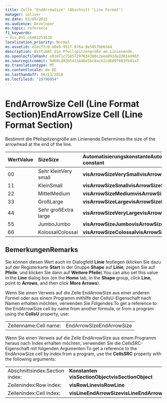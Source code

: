 ```yaml
---
title: Zelle "EndArrowSize" (Abschnitt "Line Format")
manager: soliver
ms.date: 03/09/2015
ms.audience: Developer
ms.topic: reference
f1_keywords:
- Vis_DSS.chm82251630
localization_priority: Normal
ms.assetid: e2ecf7c0-a0e9-951f-676a-8e5857bb6544
description: Bestimmt die Pfeilspitzengröße am Linienende.
ms.openlocfilehash: e03871c75857297634300c2eee091de2d0144903
ms.sourcegitcommit: 9d60cd82b5413446e5bc8ace2cd689f683fb41a7
ms.translationtype: MT
ms.contentlocale: de-DE
ms.lasthandoff: 06/11/2018
ms.locfileid: "19796954"
---
```

# <a name="endarrowsize-cell-line-format-section"></a><span data-ttu-id="bb38a-103">EndArrowSize Cell (Line Format Section)</span><span class="sxs-lookup"><span data-stu-id="bb38a-103">EndArrowSize Cell (Line Format Section)</span></span>

<span data-ttu-id="bb38a-104">Bestimmt die Pfeilspitzengröße am Linienende.</span><span class="sxs-lookup"><span data-stu-id="bb38a-104">Determines the size of the arrowhead at the end of the line.</span></span>
  
|<span data-ttu-id="bb38a-105">**Wert**</span><span class="sxs-lookup"><span data-stu-id="bb38a-105">**Value**</span></span>|<span data-ttu-id="bb38a-106">**Size**</span><span class="sxs-lookup"><span data-stu-id="bb38a-106">**Size**</span></span>|<span data-ttu-id="bb38a-107">**Automatisierungskonstante**</span><span class="sxs-lookup"><span data-stu-id="bb38a-107">**Automation constant**</span></span>|
|:-----|:-----|:-----|
|<span data-ttu-id="bb38a-108">0</span><span class="sxs-lookup"><span data-stu-id="bb38a-108">0</span></span>  <br/> |<span data-ttu-id="bb38a-109">Sehr klein</span><span class="sxs-lookup"><span data-stu-id="bb38a-109">Very small</span></span>  <br/> |<span data-ttu-id="bb38a-110">**visArrowSizeVerySmall**</span><span class="sxs-lookup"><span data-stu-id="bb38a-110">**visArrowSizeVerySmall**</span></span> <br/> |
|<span data-ttu-id="bb38a-111">1</span><span class="sxs-lookup"><span data-stu-id="bb38a-111">1</span></span>  <br/> |<span data-ttu-id="bb38a-112">Klein</span><span class="sxs-lookup"><span data-stu-id="bb38a-112">Small</span></span>  <br/> |<span data-ttu-id="bb38a-113">**visArrowSizeSmall**</span><span class="sxs-lookup"><span data-stu-id="bb38a-113">**visArrowSizeSmall**</span></span> <br/> |
|<span data-ttu-id="bb38a-114">2</span><span class="sxs-lookup"><span data-stu-id="bb38a-114">2</span></span>  <br/> |<span data-ttu-id="bb38a-115">Mittel</span><span class="sxs-lookup"><span data-stu-id="bb38a-115">Medium</span></span>  <br/> |<span data-ttu-id="bb38a-116">**visArrowSizeMedium**</span><span class="sxs-lookup"><span data-stu-id="bb38a-116">**visArrowSizeMedium**</span></span> <br/> |
|<span data-ttu-id="bb38a-117">3</span><span class="sxs-lookup"><span data-stu-id="bb38a-117">3</span></span>  <br/> |<span data-ttu-id="bb38a-118">Groß</span><span class="sxs-lookup"><span data-stu-id="bb38a-118">Large</span></span>  <br/> |<span data-ttu-id="bb38a-119">**visArrowSizeLarge**</span><span class="sxs-lookup"><span data-stu-id="bb38a-119">**visArrowSizeLarge**</span></span> <br/> |
|<span data-ttu-id="bb38a-120">4</span><span class="sxs-lookup"><span data-stu-id="bb38a-120">4</span></span>  <br/> |<span data-ttu-id="bb38a-121">Sehr groß</span><span class="sxs-lookup"><span data-stu-id="bb38a-121">Extra large</span></span>  <br/> |<span data-ttu-id="bb38a-122">**visArrowSizeVeryLarge**</span><span class="sxs-lookup"><span data-stu-id="bb38a-122">**visArrowSizeVeryLarge**</span></span> <br/> |
|<span data-ttu-id="bb38a-123">5</span><span class="sxs-lookup"><span data-stu-id="bb38a-123">5</span></span>  <br/> |<span data-ttu-id="bb38a-124">Jumbo</span><span class="sxs-lookup"><span data-stu-id="bb38a-124">Jumbo</span></span>  <br/> |<span data-ttu-id="bb38a-125">**visArrowSizeJumbo**</span><span class="sxs-lookup"><span data-stu-id="bb38a-125">**visArrowSizeJumbo**</span></span> <br/> |
|<span data-ttu-id="bb38a-126">6</span><span class="sxs-lookup"><span data-stu-id="bb38a-126">6</span></span>  <br/> |<span data-ttu-id="bb38a-127">Kolossal</span><span class="sxs-lookup"><span data-stu-id="bb38a-127">Colossal</span></span>  <br/> |<span data-ttu-id="bb38a-128">**visArrowSizeColossal**</span><span class="sxs-lookup"><span data-stu-id="bb38a-128">**visArrowSizeColossal**</span></span> <br/> |
   
## <a name="remarks"></a><span data-ttu-id="bb38a-129">Bemerkungen</span><span class="sxs-lookup"><span data-stu-id="bb38a-129">Remarks</span></span>

<span data-ttu-id="bb38a-130">Sie können diesen Wert auch im Dialogfeld **Linie** festlegen (klicken Sie dazu auf der Registerkarte **Start** in der Gruppe **Shape** auf **Linie**, zeigen Sie auf **Pfeile**, und klicken Sie dann auf **Weitere Pfeile**).</span><span class="sxs-lookup"><span data-stu-id="bb38a-130">You can also set this value in the **Line** dialog box (on the **Home** tab, in the **Shape** group, click **Line**, point to **Arrows**, and then click **More Arrows**).</span></span>
  
<span data-ttu-id="bb38a-131">Wenn Sie einen Verweis auf die Zelle EndArrowSize aus einer anderen Formel oder aus einem Programm mithilfe der CellsU-Eigenschaft nach Namen erhalten möchten, verwenden Sie Folgendes:</span><span class="sxs-lookup"><span data-stu-id="bb38a-131">To get a reference to the EndArrowSize cell by name from another formula, or from a program using the **CellsU** property, use:</span></span> 
  
|||
|:-----|:-----|
|<span data-ttu-id="bb38a-132">Zellenname:</span><span class="sxs-lookup"><span data-stu-id="bb38a-132">Cell name:</span></span>  <br/> |<span data-ttu-id="bb38a-133">EndArrowSize</span><span class="sxs-lookup"><span data-stu-id="bb38a-133">EndArrowSize</span></span>  <br/> |
   
<span data-ttu-id="bb38a-134">Wenn Sie einen Verweis auf die Zelle EndArrowSize aus einem Programm heraus nach Index erhalten möchten, verwenden Sie die CellsSRC-Eigenschaft mit folgenden Argumenten:</span><span class="sxs-lookup"><span data-stu-id="bb38a-134">To get a reference to the EndArrowSize cell by index from a program, use the **CellsSRC** property with the following arguments:</span></span> 
  
|||
|:-----|:-----|
|<span data-ttu-id="bb38a-135">Abschnittsindex:</span><span class="sxs-lookup"><span data-stu-id="bb38a-135">Section index:</span></span>  <br/> |<span data-ttu-id="bb38a-136">**Konstanten visSectionObject**</span><span class="sxs-lookup"><span data-stu-id="bb38a-136">**visSectionObject**</span></span> <br/> |
|<span data-ttu-id="bb38a-137">Zeilenindex:</span><span class="sxs-lookup"><span data-stu-id="bb38a-137">Row index:</span></span>  <br/> |<span data-ttu-id="bb38a-138">**visRowLine**</span><span class="sxs-lookup"><span data-stu-id="bb38a-138">**visRowLine**</span></span> <br/> |
|<span data-ttu-id="bb38a-139">Zellenindex:</span><span class="sxs-lookup"><span data-stu-id="bb38a-139">Cell index:</span></span>  <br/> |<span data-ttu-id="bb38a-140">**visLineEndArrowSize**</span><span class="sxs-lookup"><span data-stu-id="bb38a-140">**visLineEndArrowSize**</span></span> <br/> |
   

